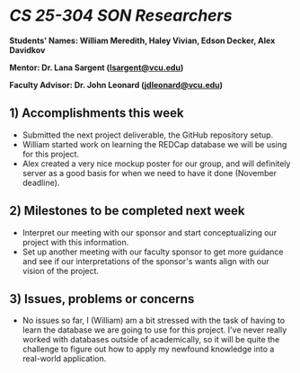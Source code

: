 # *CS 25-304 SON Researchers*

**Students' Names: William Meredith, Haley Vivian, Edson Decker, Alex Davidkov**

**Mentor: Dr. Lana Sargent (lsargent@vcu.edu)**

**Faculty Advisor: Dr. John Leonard (jdleonard@vcu.edu)**

## 1) Accomplishments this week ##
   - Submitted the next project deliverable, the GitHub repository setup.
   - William started work on learning the REDCap database we will be using for this project.
   - Alex created a very nice mockup poster for our group, and will definitely server as a good basis for when we need to have it done (November deadline).

## 2) Milestones to be completed next week ##
   - Interpret our meeting with our sponsor and start conceptualizing our project with this information.
   - Set up another meeting with our faculty sponsor to get more guidance and see if our interpretations of the sponsor's wants align with our vision of the project.

## 3) Issues, problems or concerns ##
   - No issues so far, I (William) am a bit stressed with the task of having to learn the database we are going to use for this project. I've never really worked with databases outside of academically, so it will be quite the challenge to figure out how to apply my newfound knowledge into a real-world application.
   


